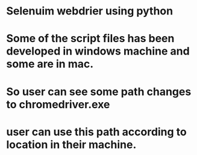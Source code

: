 # Selenuim webdrier using python
# Some of the script files has been developed in windows machine and some are in mac.
# So user can see some path changes to chromedriver.exe
# user can use this path according to location in their machine.
